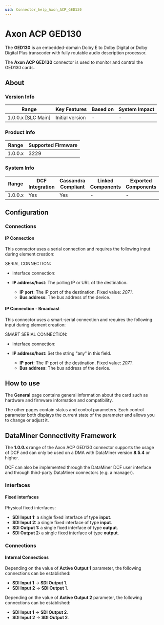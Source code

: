 ```yaml
---
uid: Connector_help_Axon_ACP_GED130
---
```


# Axon ACP GED130

The **GED130** is an embedded-domain Dolby E to Dolby Digital or Dolby Digital Plus transcoder with fully routable audio description processor.

The **Axon ACP GED130** connector is used to monitor and control the GED130 cards.

## About

### Version Info

| **Range**            | **Key Features** | **Based on** | **System Impact** |
|----------------------|------------------|--------------|-------------------|
| 1.0.0.x \[SLC Main\] | Initial version  | \-           | \-                |

### Product Info

| **Range** | **Supported Firmware** |
|-----------|------------------------|
| 1.0.0.x   | 3229                   |

### System Info

| **Range** | **DCF Integration** | **Cassandra Compliant** | **Linked Components** | **Exported Components** |
|-----------|---------------------|-------------------------|-----------------------|-------------------------|
| 1.0.0.x   | Yes                 | Yes                     | \-                    | \-                      |

## Configuration

### Connections

#### IP Connection

This connector uses a serial connection and requires the following input during element creation:

SERIAL CONNECTION:

- Interface connection:

- **IP address/host**: The polling IP or URL of the destination.
  - **IP port**: The IP port of the destination. Fixed value: *2071*.
  - **Bus address**: The bus address of the device.

#### IP Connection - Broadcast

This connector uses a smart-serial connection and requires the following input during element creation:

SMART SERIAL CONNECTION:

- Interface connection:

- **IP address/host**: Set the string "any" in this field.
  - **IP port**: The IP port of the destination. Fixed value: *2071.*
  - **Bus address**: The bus address of the device.

## How to use

The **General** page contains general information about the card such as hardware and firmware information and compatibility.

The other pages contain status and control parameters. Each control parameter both displays the current state of the parameter and allows you to change or adjust it.

## DataMiner Connectivity Framework

The **1.0.0.x** range of the Axon ACP GED130 connector supports the usage of DCF and can only be used on a DMA with DataMiner version **8.5.4** or higher.

DCF can also be implemented through the DataMiner DCF user interface and through third-party DataMiner connectors (e.g. a manager).

### Interfaces

#### Fixed interfaces

Physical fixed interfaces:

- **SDI Input 1:** a single fixed interface of type **input**.
- **SDI Input 2:** a single fixed interface of type **input**.
- **SDI Output 1:** a single fixed interface of type **output**.
- **SDI Output 2:** a single fixed interface of type **output**.

### Connections

#### Internal Connections

Depending on the value of **Active Output 1** parameter, the following connections can be established:

- **SDI Input 1** -\> **SDI Output 1**.
- **SDI Input 2** -\> **SDI Output 1**.

Depending on the value of **Active Output 2** parameter, the following connections can be established:

- **SDI Input 1** -\> **SDI Output 2**.
- **SDI Input 2** -\> **SDI Output 2**.
